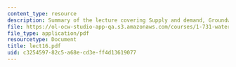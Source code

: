 ```yaml
---
content_type: resource
description: Summary of the lecture covering Supply and demand, Groundwater Management.
file: https://ol-ocw-studio-app-qa.s3.amazonaws.com/courses/1-731-water-resource-systems-fall-2006/c325459782c5a68ecd3eff4d13619077_lect16.pdf
file_type: application/pdf
resourcetype: Document
title: lect16.pdf
uid: c3254597-82c5-a68e-cd3e-ff4d13619077
---
```

